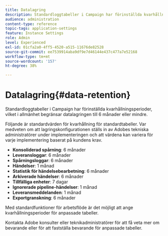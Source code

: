 ```yaml
---
title: Datalagring
description: Standardloggtabeller i Campaign har förinställda kvarhållningsperioder, vilket i allmänhet begränsar datalagringen till 6 månader eller mindre. Lär dig mer om standardvärden för kvarhållning för standardtabeller.
audience: administration
content-type: reference
topic-tags: application-settings
feature: Instance Settings
role: Admin
level: Experienced
exl-id: 01cfa2a0-4ff5-4520-a515-11676de82528
source-git-commit: ee7539914aba9df9e7d46144e437c477a7e52168
workflow-type: tm+mt
source-wordcount: '157'
ht-degree: 38%

---
```


# Datalagring{#data-retention}

Standardloggtabeller i Campaign har förinställda kvarhållningsperioder, vilket i allmänhet begränsar datalagringen till 6 månader eller mindre.

Följande är standardvärden för kvarhållning för standardtabeller. Var medveten om att lagringskonfigurationen ställs in av Adobes tekniska administratörer under implementeringen och att värdena kan variera för varje implementering baserat på kundens krav.

* **Konsoliderad spårning**: 6 månader
* **Leveransloggar**: 6 månader
* **Spårningsloggar**: 6 månader
* **Händelser**: 1 månad
* **Statistik för händelsebearbetning**: 6 månader
* **Arkiverade händelser**: 6 månader
* **Tillfälliga enheter**: 7 dagar
* **Ignorerade pipeline-händelser**: 1 månad
* **Leveransmeddelanden**: 1 månad
* **Exportgranskning**: 6 månader

Med standardfunktioner för arbetsflöde är det möjligt att ange kvarhållningsperioder för anpassade tabeller.

Kontakta Adobe konsulter eller teknikadministratörer för att få veta mer om bevarande eller för att fastställa bevarande för anpassade tabeller.
